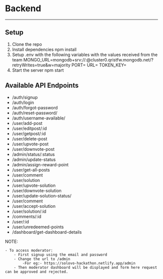 # Backend

---

## Setup
1. Clone the repo
2. Install dependencies
npm install
3. Setup .env with the following variables with the values received from the team
MONGO_URL=mongodb+srv://<user>:<password>@cluster0.qristfw.mongodb.net/<database>?retryWrites=true&w=majority
PORT=
URL= 
TOKEN_KEY=
4. Start the server
npm start

## Available API Endpoints
- /auth/signup
- /auth/login
- /auth/forgot-password
- /auth/reset-password/
- /auth/username-available/
- /user/add-post
- /user/editpost/:id
- /user/getpost/:id
- /user/delete-post
- /user/upvote-post
- /user/downvote-post
- /admin/status/:status
- /admin/update-status
- /admin/assign-reward-point
- /user/get-all-posts
- /user/comment
- /user/solution
- /user/upvote-solution
- /user/downvote-solution
- /user/update-solution-status/
- /user/comment
- /user/accept-solution
- /user/solution/:id
- /comments/:id
- /user/:id
- /user/unredeemed-points
- /dashboard/get-dashboard-details



NOTE: 

    - To access moderator:
        - First signup using the email and password
        - Change the url to /admin 
            -For eg:- https://solovo-hackathon.netlify.app/admin
        - Then moderator dashboard will be displayed and form here request can be approved and rejected.
